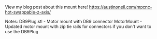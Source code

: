 View my blog post about this mount here!
https://austinoneil.com/mpcnc-hot-swappable-z-axis/

Notes: 
DB9Plug.stl - Motor mount with DB9 connector
MotorMount - Updated motor mount with zip tie rails for connectors if you don't want to use the DB9Plug
